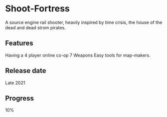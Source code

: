 # Shoot-Fortress
A source engine rail shooter, heavily inspired by time crisis, the house of the dead and dead strom pirates.

## Features
Having a 4 player online co-op
7 Weapons
Easy tools for map-makers.

## Release date
Late 2021

## Progress
10%
